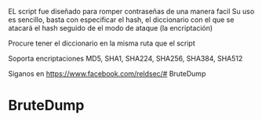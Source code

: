 EL script fue diseñado para romper contraseñas de una manera facil
Su uso es sencillo, basta con especificar el hash, el diccionario con el que se atacará el hash seguido de el modo de ataque (la encriptación)


Procure tener el diccionario en la misma ruta que el script

Soporta encriptaciones MD5, SHA1, SHA224, SHA256, SHA384, SHA512

Siganos en https://www.facebook.com/reldsec/# BruteDump
# BruteDump
